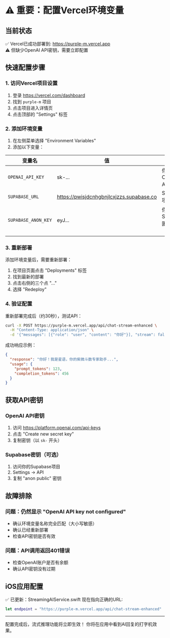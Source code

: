 # ⚠️ 重要：配置Vercel环境变量

## 当前状态
✅ Vercel已成功部署到: https://purple-m.vercel.app  
⚠️ 但缺少OpenAI API密钥，需要立即配置

## 快速配置步骤

### 1. 访问Vercel项目设置
1. 登录 https://vercel.com/dashboard
2. 找到 `purple-m` 项目
3. 点击项目进入详情页
4. 点击顶部的 "Settings" 标签

### 2. 添加环境变量
1. 在左侧菜单选择 "Environment Variables"
2. 添加以下变量：

| 变量名 | 值 | 说明 |
|--------|-----|------|
| `OPENAI_API_KEY` | sk-... | 你的OpenAI API密钥 |
| `SUPABASE_URL` | https://pwisjdcnhgbnjlcxjzzs.supabase.co | Supabase项目URL |
| `SUPABASE_ANON_KEY` | eyJ... | 你的Supabase匿名密钥（可选） |

### 3. 重新部署
添加环境变量后，需要重新部署：
1. 在项目页面点击 "Deployments" 标签
2. 找到最新的部署
3. 点击右侧的三个点 "..."
4. 选择 "Redeploy"

### 4. 验证配置
重新部署完成后（约30秒），测试API：

```bash
curl -X POST https://purple-m.vercel.app/api/chat-stream-enhanced \
  -H "Content-Type: application/json" \
  -d '{"messages": [{"role": "user", "content": "你好"}], "stream": false}'
```

成功响应示例：
```json
{
  "response": "你好！我是星语，你的紫微斗数专家助手...",
  "usage": {
    "prompt_tokens": 123,
    "completion_tokens": 456
  }
}
```

## 获取API密钥

### OpenAI API密钥
1. 访问 https://platform.openai.com/api-keys
2. 点击 "Create new secret key"
3. 复制密钥（以 `sk-` 开头）

### Supabase密钥（可选）
1. 访问你的Supabase项目
2. Settings → API
3. 复制 "anon public" 密钥

## 故障排除

### 问题：仍然显示 "OpenAI API key not configured"
- 确认环境变量名称完全匹配（大小写敏感）
- 确认已经重新部署
- 检查API密钥是否有效

### 问题：API调用返回401错误
- 检查OpenAI账户是否有余额
- 确认API密钥没有过期

## iOS应用配置
✅ 已更新：StreamingAIService.swift 现在指向正确的URL:
```swift
let endpoint = "https://purple-m.vercel.app/api/chat-stream-enhanced"
```

---

配置完成后，流式推理功能将立即生效！
你将在应用中看到AI回复的打字机效果。
